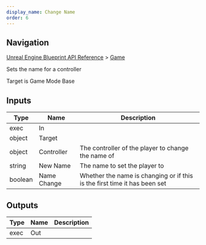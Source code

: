 ```yaml
---
display_name: Change Name
order: 6
---
```

## Navigation

[Unreal Engine Blueprint API Reference](https://dev.epicgames.com/documentation/en-us/unreal-engine/BlueprintAPI) > [Game](https://dev.epicgames.com/documentation/en-us/unreal-engine/BlueprintAPI/Game)

Sets the name for a controller

Target is Game Mode Base

## Inputs

| Type | Name | Description |
| --- | --- | --- |
| exec | In |  |
| object | Target |  |
| object | Controller | The controller of the player to change the name of |
| string | New Name | The name to set the player to |
| boolean | Name Change | Whether the name is changing or if this is the first time it has been set |

## Outputs

| Type | Name | Description |
| --- | --- | --- |
| exec | Out |  |
